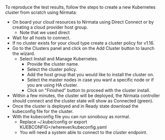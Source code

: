 To reproduce the test results, follow the steps to create a new Kubernetes cluster from scratch using Nirmata:

- On board your cloud resources to Nirmata using Direct Connect or by creating a cloud provider host group. 
  - Note that we used direct
- Wait for all hosts to connect.
- If no cluster exists for your cloud type create a cluster policy for v1.16.
- Go to the Clusters panel and click on the Add Cluster button to launch the wizard. 
  - Select Install and Manage Kubernetes.
     - Provide the cluster name.
     - Select the cluster policy. 
     - Add the host group that you would like to install the cluster on. 
     - Select the master nodes in case you want a specific node or if you are using HA cluster. 
     - Click on "Finished" button to proceed with the cluster install. 
- Within a few minutes, the cluster will be deployed, the Nirmata controller should connect and the cluster state will show as Connected (green). 
- Once the cluster is deployed and in Ready state download the kubeconfig file for the cluster.
- With the kubeconfig file you can run sonobouy as normal.
  - Replace ~/.kube/config or export KUEBCONFIG=/wherever/kubeconfig.yaml
  - You will need a system able to connect to the cluster endpoint.
